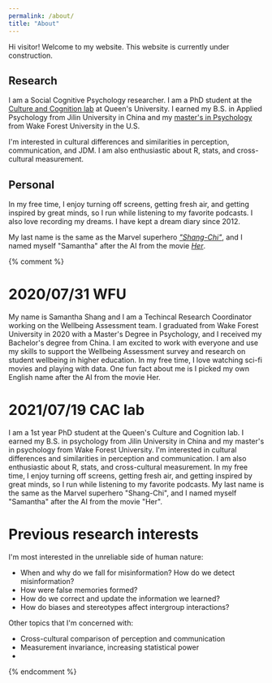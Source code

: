 ```yaml
---
permalink: /about/
title: "About"
---
```


Hi visitor! Welcome to my website. This website is currently under construction.

## Research
I am a Social Cognitive Psychology researcher. I am a PhD student at the [Culture and Cognition lab](https://www.queensu.ca/psychology/culture-and-cognition-lab/research-team) at Queen's University. I earned my B.S. in Applied Psychology from Jilin University in China and my [master's in Psychology](https://psychology.wfu.edu/graduate-program/) from Wake Forest University in the U.S.

I'm interested in cultural differences and similarities in perception, communication, and JDM. I am also enthusiastic about R, stats, and cross-cultural measurement.

## Personal
In my free time, I enjoy turning off screens, getting fresh air, and getting inspired by great minds, so I run while listening to my favorite podcasts. I also love recording my dreams. I have kept a dream diary since 2012.

My last name is the same as the Marvel superhero [*"Shang-Chi"*](https://www.youtube.com/watch?v=2KDEdWbYYE0), and I named myself "Samantha" after the AI from the movie [*Her*](https://www.imdb.com/video/vi1211672857?ref_=vi_nxt_ap).



{% comment %}

# 2020/07/31 WFU
My name is Samantha Shang and I am a Techincal Research Coordinator working on the Wellbeing Assessment team. I graduated from Wake Forest University in 2020 with a Master's Degree in Psychology, and I received my Bachelor's degree from China. I am excited to work with everyone and use my skills to support the Wellbeing Assessment survey and research on student wellbeing in higher education. In my free time, I love watching sci-fi movies and playing with data. One fun fact about me is I picked my own English name after the AI from the movie Her.

# 2021/07/19 CAC lab
I am a 1st year PhD student at the Queen's Culture and Cognition lab. I earned my B.S. in psychology from Jilin University in China and my master's in psychology from Wake Forest University. I'm interested in cultural differences and similarities in perception and communication. I am also enthusiastic about R, stats, and cross-cultural measurement. In my free time, I enjoy turning off screens, getting fresh air, and getting inspired by great minds, so I run while listening to my favorite podcasts. My last name is the same as the Marvel superhero "Shang-Chi", and I named myself "Samantha" after the AI from the movie "Her".

# Previous research interests
I'm most interested in the unreliable side of human nature:
- When and why do we fall for misinformation? How do we detect misinformation?
- How were false memories formed?
- How do we correct and update the information we learned?
- How do biases and stereotypes affect intergroup interactions?

Other topics that I'm concerned with:
- Cross-cultural comparison of perception and communication
- Measurement invariance, increasing statistical power
- 
{% endcomment %}